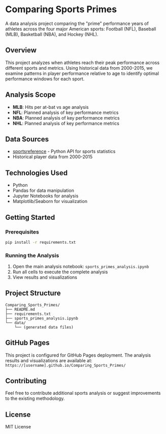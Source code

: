 # Comparing Sports Primes

A data analysis project comparing the "prime" performance years of athletes across the four major American sports: Football (NFL), Baseball (MLB), Basketball (NBA), and Hockey (NHL).

## Overview

This project analyzes when athletes reach their peak performance across different sports and metrics. Using historical data from 2000-2015, we examine patterns in player performance relative to age to identify optimal performance windows for each sport.

## Analysis Scope

- **MLB**: Hits per at-bat vs age analysis
- **NFL**: Planned analysis of key performance metrics
- **NBA**: Planned analysis of key performance metrics  
- **NHL**: Planned analysis of key performance metrics

## Data Sources

- [sportsreference](https://pypi.org/project/sportsreference/) - Python API for sports statistics
- Historical player data from 2000-2015

## Technologies Used

- Python
- Pandas for data manipulation
- Jupyter Notebooks for analysis
- Matplotlib/Seaborn for visualization

## Getting Started

### Prerequisites

```bash
pip install -r requirements.txt
```

### Running the Analysis

1. Open the main analysis notebook: `sports_primes_analysis.ipynb`
2. Run all cells to execute the complete analysis
3. View results and visualizations

## Project Structure

```
Comparing_Sports_Primes/
├── README.md
├── requirements.txt
├── sports_primes_analysis.ipynb
└── data/
    └── (generated data files)
```

## GitHub Pages

This project is configured for GitHub Pages deployment. The analysis results and visualizations are available at: `https://[username].github.io/Comparing_Sports_Primes/`

## Contributing

Feel free to contribute additional sports analysis or suggest improvements to the existing methodology.

## License

MIT License